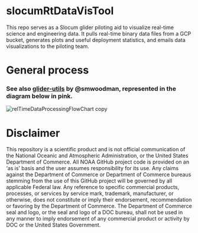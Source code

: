 # slocumRtDataVisTool
This repo serves as a Slocum glider piloting aid to visualize real-time science and engineering data.
It pulls real-time binary data files from a GCP bucket, generates plots and useful deployment statistics, and emails data visualizations to the piloting team.

# General process
### See also [glider-utils](https://github.com/SWFSC/glider-utils/tree/main) by @smwoodman, represented in the diagram below in pink. 

![relTimeDataProcessingFlowChart copy](https://github.com/user-attachments/assets/ca8832de-cd5c-4b5c-bbf6-dc49ef7bda99)

# Disclaimer
This repository is a scientific product and is not official communication of the National Oceanic and Atmospheric Administration, or the United States Department of Commerce. All NOAA GitHub project code is provided on an ‘as is’ basis and the user assumes responsibility for its use. Any claims against the Department of Commerce or Department of Commerce bureaus stemming from the use of this GitHub project will be governed by all applicable Federal law. Any reference to specific commercial products, processes, or services by service mark, trademark, manufacturer, or otherwise, does not constitute or imply their endorsement, recommendation or favoring by the Department of Commerce. The Department of Commerce seal and logo, or the seal and logo of a DOC bureau, shall not be used in any manner to imply endorsement of any commercial product or activity by DOC or the United States Government.




